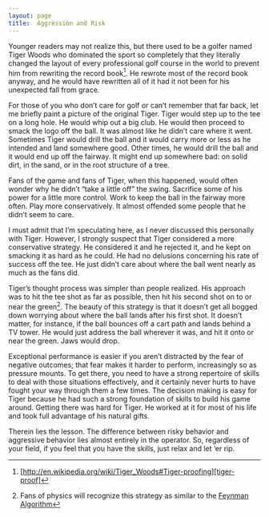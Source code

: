 ```yaml
---
layout: page
title:  Aggression and Risk
---
```


Younger readers may not realize this, but there used to be a golfer named Tiger Woods who dominated the sport so completely that they literally changed the layout of every professional golf course in the world to prevent him from rewriting the record book[^1]. He rewrote most of the record book anyway, and he would have rewritten all of it had it not been for his unexpected fall from grace.

For those of you who don’t care for golf or can’t remember that far back, let me briefly paint a picture of the original Tiger. Tiger would step up to the tee on a long hole. He would whip out a big club. He would then proceed to smack the logo off the ball. It was almost like he didn’t care where it went. Sometimes Tiger would drill the ball and it would carry more or less as he intended and land somewhere good. Other times, he would drill the ball and it would end up off the fairway. It might end up somewhere bad: on solid dirt, in the sand, or in the root structure of a tree.

Fans of the game and fans of Tiger, when this happened, would often wonder why he didn’t “take a little off” the swing. Sacrifice some of his power for a little more control. Work to keep the ball in the fairway more often. Play more conservatively. It almost offended some people that he didn’t seem to care.

I must admit that I’m speculating here, as I never discussed this personally with Tiger. However, I strongly suspect that Tiger considered a more conservative strategy. He considered it and he rejected it, and he kept on smacking it as hard as he could. He had no delusions concerning his rate of success off the tee. He just didn’t care about where the ball went nearly as much as the
fans did.

Tiger’s thought process was simpler than people realized. His approach was to hit the tee shot as far as possible, then hit his second shot on to or near the green[^2]. The beauty of this strategy is that it doesn’t get all bogged down worrying about where the ball lands after his first shot. It doesn’t matter, for instance, if the ball bounces off a cart path and lands behind a TV tower. He would just address the ball wherever it was, and hit it onto or near the green.  Jaws would drop.

Exceptional performance is easier if you aren’t distracted by the fear of negative outcomes; that fear makes it harder to perform, increasingly so as pressure mounts. To get there, you need to have a strong repertoire of skills to deal with those situations effectively, and it certainly never hurts to have fought your way through them a few times. The decision making is easy for Tiger because he had such a strong foundation of skills to build his game around.  Getting there was hard for Tiger. He worked at it for most of his life and took full advantage of his natural gifts.

Therein lies the lesson.  The difference between risky behavior and aggressive behavior lies almost entirely in the operator. So, regardless of your field, if you feel that you have the skills, just relax and let ‘er rip.

[^1]: [http://en.wikipedia.org/wiki/Tiger_Woods#Tiger-proofing][tiger-proof]
[^2]: Fans of physics will recognize this strategy as similar to the [Feynman Algorithm][feynman-alg]

[tiger-proof]: http://en.wikipedia.org/wiki/Tiger_Woods#Tiger-proofing
[feynman-alg]: http://c2.com/cgi/wiki?FeynmanAlgorithm